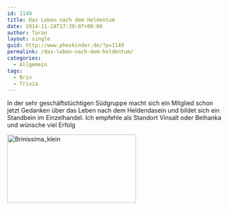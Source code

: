 ```yaml
---
id: 1149
title: Das Leben nach dem Heldentum
date: 2014-11-18T17:39:07+00:00
author: Taran
layout: single
guid: http://www.phexkinder.de/?p=1149
permalink: /das-leben-nach-dem-heldentum/
categories:
  - Allgemein
tags:
  - Brin
  - Trivia
---
```

In der sehr geschäftstüchtigen Südgruppe macht sich ein Mitglied schon jetzt Gedanken über das Leben nach dem Heldendasein und bildet sich ein Standbein im Einzelhandel. Ich empfehle als Standort Vinsalt oder Belhanka und wünsche viel Erfolg

[<img class="aligncenter size-medium wp-image-1148" src="http://www.phexkinder.de/wp-content/uploads/Brinissima_klein-300x159.jpg" alt="Brinissima_klein" width="300" height="159" srcset="http://www.phexkinder.de/wp-content/uploads/Brinissima_klein-300x159.jpg 300w, http://www.phexkinder.de/wp-content/uploads/Brinissima_klein.jpg 364w" sizes="(max-width: 300px) 100vw, 300px" />](http://www.phexkinder.de/wp-content/uploads/Brinissima_klein.jpg)